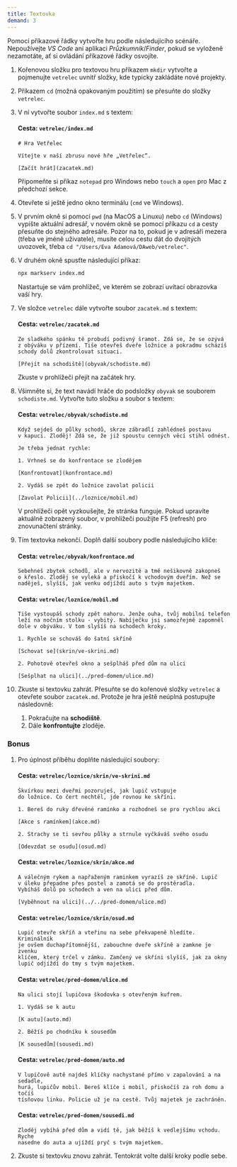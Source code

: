 ```yaml
---
title: Textovka
demand: 3
---
```


Pomocí příkazové řádky vytvořte hru podle následujícího scénáře. Nepoužívejte _VS Code_ ani aplikaci _Průzkumník_/_Finder_, pokud se vyloženě nezamotáte, ať si ovládání příkazové řádky osvojíte.

1.  Kořenovou složku pro textovou hru příkazem `mkdir` vytvořte a pojmenujte `vetrelec` uvnitř složky, kde typicky zakládáte nové projekty.

1.  Příkazem `cd` (možná opakovaným použitím) se přesuňte do složky `vetrelec`.

1.  V ní vytvořte soubor `index.md` s textem:

    #### Cesta: `vetrelec/index.md`

    ```text
    # Hra Vetřelec

    Vítejte v naší zbrusu nové hře „Vetřelec“.

    [Začít hrát](zacatek.md)
    ```

    Připomeňte si příkaz `notepad` pro Windows nebo `touch` a `open` pro Mac z předchozí sekce.

1.  Otevřete si ještě jedno okno terminálu (`cmd` ve Windows).

1.  V prvním okně si pomocí `pwd` (na MacOS a Linuxu) nebo `cd` (Windows) vypište aktuální adresář, v novém okně se pomocí příkazu `cd` a cesty přesuňte do stejného adresáře. Pozor na to, pokud je v adresáři mezera (třeba ve jméně uživatele), musíte celou cestu dát do dvojitých uvozovek, třeba `cd "/Users/Eva Adamová/DAweb/vetrelec"`.

1.  V druhém okně spusťte následující příkaz:

    ```sh
    npx markserv index.md
    ```

    Nastartuje se vám prohlížeč, ve kterém se zobrazí uvítací obrazovka vaší hry.

1.  Ve složce `vetrelec` dále vytvořte soubor `zacatek.md` s textem:

    #### Cesta: `vetrelec/zacatek.md`

    ```text
    Ze sladkého spánku tě probudí podivný šramot. Zdá se, že se ozývá
    z obýváku v přízemí. Tiše otevřeš dveře ložnice a pokradmu scházíš
    schody dolů zkontrolovat situaci.

    [Přejít na schodiště](obyvak/schodiste.md)
    ```

    Zkuste v prohlížeči přejít na začátek hry.

1.  Všimněte si, že text navádí hráče do podsložky `obyvak` se souborem `schodiste.md`. Vytvořte tuto složku a soubor s textem:

    #### Cesta: `vetrelec/obyvak/schodiste.md`

    ```text
    Když sejdeš do půlky schodů, skrze zábradlí zahlédneš postavu
    v kapuci. Zloděj! Zdá se, že již spoustu cenných věcí stihl odnést.

    Je třeba jednat rychle:

    1. Vrhneš se do konfrontace se zlodějem

    [Konfrontovat](konfrontace.md)

    2. Vydáš se zpět do ložnice zavolat policii

    [Zavolat Policii](../loznice/mobil.md)
    ```

    V prohlížeči opět vyzkoušejte, že stránka funguje. Pokud upravíte aktuálně zobrazený soubor, v prohlížeči použijte F5 (refresh) pro znovunačtení stránky.

1.  Tím textovka nekončí. Doplň další soubory podle následujícího klíče:

    #### Cesta: `vetrelec/obyvak/konfrontace.md`

    ```text
    Sebehneš zbytek schodů, ale v nervozitě a tmě nešikovně zakopneš
    o křeslo. Zloděj se vyleká a přiskočí k vchodovým dveřím. Než se
    naděješ, slyšíš, jak venku odjíždí auto s tvým majetkem.
    ```

    #### Cesta: `vetrelec/loznice/mobil.md`

    ```text
    Tiše vystoupáš schody zpět nahoru. Jenže ouha, tvůj mobilní telefon
    leží na nočním stolku - vybitý. Nabíječku jsi samozřejmě zapomněl
    dole v obýváku. V tom slyšíš na schodech kroky.

    1. Rychle se schováš do šatní skříně

    [Schovat se](skrin/ve-skrini.md)

    2. Pohotově otevřeš okno a sešplháš před dům na ulici

    [Sešplhat na ulici](../pred-domem/ulice.md)
    ```

1.  Zkuste si textovku zahrát. Přesuňte se do kořenové složky `vetrelec` a otevřete soubor `zacatek.md`. Protože je hra ještě neúplná postupujte následovně:

    1. Pokračujte na **schodiště**.
    1. Dále **konfrontujte** zloděje.

### Bonus

1. Pro úplnost příběhu doplňte následující soubory:

   #### Cesta: `vetrelec/loznice/skrin/ve-skrini.md`

   ```text
   Škvírkou mezi dveřmi pozoruješ, jak lupič vstupuje
   do ložnice. Co čert nechtěl, jde rovnou ke skříni.

   1. Bereš do ruky dřevěné ramínko a rozhodneš se pro rychlou akci

   [Akce s ramínkem](akce.md)

   2. Strachy se ti sevřou půlky a strnule vyčkáváš svého osudu

   [Odevzdat se osudu](osud.md)
   ```

   #### Cesta: `vetrelec/loznice/skrin/akce.md`

   ```text
   A válečným rykem a napřaženým raminkem vyrazíš ze skříně. Lupič
   v úleku přepadne přes postel a zamotá se do prostěradla.
   Vybíháš dolů po schodech a ven na ulici před dům.

   [Vyběhnout na ulici](../../pred-domem/ulice.md)
   ```

   #### Cesta: `vetrelec/loznice/skrin/osud.md`

   ```text
   Lupič otevře skříň a vteřinu na sebe překvapeně hledíte. Kriminálník
   je ovšem duchapřítomnější, zabouchne dveře skříně a zamkne je zvenku
   klíčem, který trčel v zámku. Zamčený ve skříni slyšíš, jak za okny
   lupič odjíždí do tmy s tvým majetkem.
   ```

   #### Cesta: `vetrelec/pred-domem/ulice.md`

   ```text
   Na ulici stojí lupičova škodovka s otevřeným kufrem.

   1. Vydáš se k autu

   [K autu](auto.md)

   2. Běžíš po chodníku k sousedům

   [K sousedům](sousedi.md)
   ```

   #### Cesta: `vetrelec/pred-domem/auto.md`

   ```text
   V lupičově autě najdeš klíčky nachystané přímo v zapalování a na sedadle,
   hurá, lupičův mobil. Bereš klíče i mobil, přiskočíš za roh domu a točíš
   tísňovou linku. Policie už je na cestě. Tvůj majetek je zachráněn.
   ```

   #### Cesta: `vetrelec/pred-domem/sousedi.md`

   ```text
   Zloděj vybíhá před dům a vidí tě, jak běžíš k vedlejšímu vchodu. Ryche
   nasedne do auta a ujíždí pryč s tvým majetkem.
   ```

1. Zkuste si textovku znovu zahrát. Tentokrát volte další kroky podle sebe.
